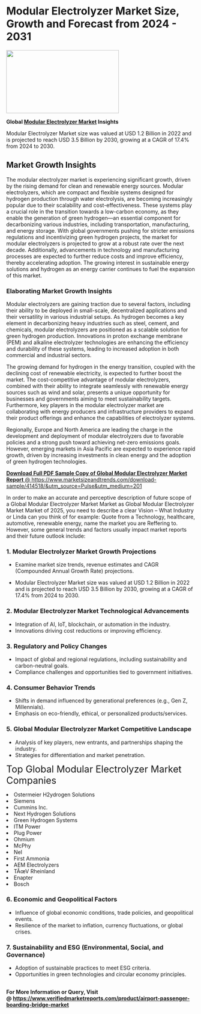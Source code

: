 <H1>Modular Electrolyzer Market Size, Growth and Forecast from 2024 - 2031</H1><img class="aligncenter size-medium wp-image-584254" src="https://thirdeyenews.in/wp-content/uploads/2024/09/Global-Market-Research-300x168.jpeg" alt="" width="300" height="168" /><p><strong>Global&nbsp;<a href="https://www.marketsizeandtrends.com/download-sample/414518/&amp;utm_source=Pulse&amp;utm_medium=201">Modular Electrolyzer Market</a> Insights</strong></p><p>Modular Electrolyzer Market size was valued at USD 1.2 Billion in 2022 and is projected to reach USD 3.5 Billion by 2030, growing at a CAGR of 17.4% from 2024 to 2030.</p><p><h2>Market Growth Insights</h2> <p>The modular electrolyzer market is experiencing significant growth, driven by the rising demand for clean and renewable energy sources. Modular electrolyzers, which are compact and flexible systems designed for hydrogen production through water electrolysis, are becoming increasingly popular due to their scalability and cost-effectiveness. These systems play a crucial role in the transition towards a low-carbon economy, as they enable the generation of green hydrogen—an essential component for decarbonizing various industries, including transportation, manufacturing, and energy storage. With global governments pushing for stricter emissions regulations and incentivizing green hydrogen projects, the market for modular electrolyzers is projected to grow at a robust rate over the next decade. Additionally, advancements in technology and manufacturing processes are expected to further reduce costs and improve efficiency, thereby accelerating adoption. The growing interest in sustainable energy solutions and hydrogen as an energy carrier continues to fuel the expansion of this market.</p> <p><a href="#"></a></p> <h3>Elaborating Market Growth Insights</h3> <p>Modular electrolyzers are gaining traction due to several factors, including their ability to be deployed in small-scale, decentralized applications and their versatility in various industrial setups. As hydrogen becomes a key element in decarbonizing heavy industries such as steel, cement, and chemicals, modular electrolyzers are positioned as a scalable solution for green hydrogen production. Innovations in proton exchange membrane (PEM) and alkaline electrolyzer technologies are enhancing the efficiency and durability of these systems, leading to increased adoption in both commercial and industrial sectors.</p> <p>The growing demand for hydrogen in the energy transition, coupled with the declining cost of renewable electricity, is expected to further boost the market. The cost-competitive advantage of modular electrolyzers, combined with their ability to integrate seamlessly with renewable energy sources such as wind and solar, presents a unique opportunity for businesses and governments aiming to meet sustainability targets. Furthermore, key players in the modular electrolyzer market are collaborating with energy producers and infrastructure providers to expand their product offerings and enhance the capabilities of electrolyzer systems.</p> <p>Regionally, Europe and North America are leading the charge in the development and deployment of modular electrolyzers due to favorable policies and a strong push toward achieving net-zero emissions goals. However, emerging markets in Asia Pacific are expected to experience rapid growth, driven by increasing investments in clean energy and the adoption of green hydrogen technologies.</p> <p><a href="#"></p><p><span class=""><strong>Download Full PDF Sample Copy of Global Modular Electrolyzer Market Report</strong> @ <a href="https://www.marketsizeandtrends.com/download-sample/414518/&amp;utm_source=Pulse&amp;utm_medium=201" target="_blank">https://www.marketsizeandtrends.com/download-sample/414518/&amp;utm_source=Pulse&amp;utm_medium=201</a></span></p><p>In order to make an accurate and perceptive description of future scope of a Global&nbsp;Modular Electrolyzer Market Market as Global&nbsp;Modular Electrolyzer Market Market of 2025, you need to describe a clear Vision &ndash; What Industry or Linda can you think of for example: Quote from a Technology, healthcare, automotive, renewable energy, name the market you are Reffering to. However, some general trends and factors usually impact market reports and their future outlook include:</p><h3>1.&nbsp;<strong>Modular Electrolyzer Market Growth Projections</strong></h3><ul><li>Examine market size trends, revenue estimates and CAGR (Compounded Annual Growth Rate) projections.</li><li><p>Modular Electrolyzer Market size was valued at USD 1.2 Billion in 2022 and is projected to reach USD 3.5 Billion by 2030, growing at a CAGR of 17.4% from 2024 to 2030.</p></li></ul><h3>2.&nbsp;<strong>Modular Electrolyzer Market Technological Advancements</strong></h3><ul><li>Integration of AI, IoT, blockchain, or automation in the industry.</li><li>Innovations driving cost reductions or improving efficiency.</li></ul><h3>3.&nbsp;<strong>Regulatory and Policy Changes</strong></h3><ul><li>Impact of global and regional regulations, including sustainability and carbon-neutral goals.</li><li>Compliance challenges and opportunities tied to government initiatives.</li></ul><h3>4.&nbsp;<strong>Consumer Behavior Trends</strong></h3><ul><li>Shifts in demand influenced by generational preferences (e.g., Gen Z, Millennials).</li><li>Emphasis on eco-friendly, ethical, or personalized products/services.</li></ul><h3>5.&nbsp;<strong>Global Modular Electrolyzer Market Competitive Landscape</strong></h3><ul><li>Analysis of key players, new entrants, and partnerships shaping the industry.</li><li>Strategies for differentiation and market penetration.</li></ul><p data-pm-slice="1 1 []"><span style="color: inherit; font-family: inherit; font-size: 25px;">Top Global Modular Electrolyzer Market Companies</span></p><div class="" data-test-id=""><p><li>Ostermeier H2ydrogen Solutions</li><li> Siemens</li><li> Cummins Inc.</li><li> Next Hydrogen Solutions</li><li> Green Hydrogen Systems</li><li> ITM Power</li><li> Plug Power</li><li> Ohmium</li><li> McPhy</li><li> Nel</li><li> First Ammonia</li><li> AEM Electrolyzers</li><li> TÃœV Rheinland</li><li> Enapter</li><li> Bosch</li></p></div><h3>6.&nbsp;<strong>Economic and Geopolitical Factors</strong></h3><ul><li>Influence of global economic conditions, trade policies, and geopolitical events.</li><li>Resilience of the market to inflation, currency fluctuations, or global crises.</li></ul><h3>7.&nbsp;<strong>Sustainability and ESG (Environmental, Social, and Governance)</strong></h3><ul><li>Adoption of sustainable practices to meet ESG criteria.</li><li>Opportunities in green technologies and circular economy principles.</li></ul><h2><strong style="font-size: 14px;">For More Information or Query, Visit @&nbsp;</strong><a style="background-color: #ffffff; font-size: 14px;" href="https://www.marketsizeandtrends.com/report/modular-electrolyzer-market/" target="_blank">https://www.verifiedmarketreports.com/product/airport-passenger-boarding-bridge-market</a></h2>
